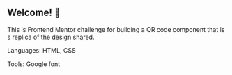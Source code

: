 ## Welcome! 👋

This is Frontend Mentor challenge for building a QR code component that is s replica of the design shared.

Languages: HTML, CSS

Tools: Google font
